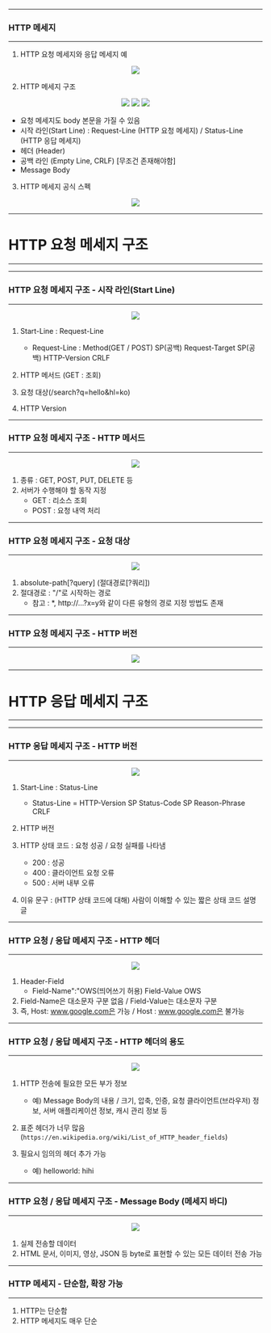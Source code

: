 -----
### HTTP 메세지
-----
1. HTTP 요청 메세지와 응답 메세지 예
<div align="center">
<img src="https://github.com/sooyounghan/HTTP/assets/34672301/18606b9d-caae-467b-b244-9c070f7e50d3">
</div>

2. HTTP 메세지 구조
<div align="center">
<img src="https://github.com/sooyounghan/HTTP/assets/34672301/b79c8408-d2d3-4266-b3e9-ec828ab10753">
<img src="https://github.com/sooyounghan/HTTP/assets/34672301/3d7d63c6-b547-474f-834d-fa86571cbdef">
<img src="https://github.com/sooyounghan/HTTP/assets/34672301/7a3c2091-0228-4891-b44c-446305d5f781">
</div>

  - 요청 메세지도 body 본문을 가질 수 있음
  - 시작 라인(Start Line) : Request-Line (HTTP 요청 메세지) / Status-Line (HTTP 응답 메세지)
  - 헤더 (Header)
  - 공백 라인 (Empty Line, CRLF) [무조건 존재해야함]
  - Message Body

3. HTTP 메세지 공식 스펙
<div align="center">
<img src="https://github.com/sooyounghan/HTTP/assets/34672301/8105c1ac-7012-42e1-a0fb-cedd966a53dc">
</div>

-----
# HTTP 요청 메세지 구조
-----
-----
### HTTP 요청 메세지 구조 - 시작 라인(Start Line)
-----
<div align="center">
<img src="https://github.com/sooyounghan/HTTP/assets/34672301/13416ac5-aaa3-46de-932c-2eef750ec278">
</div>

1. Start-Line : Request-Line
   - Request-Line : Method(GET / POST) SP(공백) Request-Target SP(공백) HTTP-Version CRLF

2. HTTP 메서드 (GET : 조회)
3. 요청 대상(/search?q=hello&hl=ko)
4. HTTP Version

-----
### HTTP 요청 메세지 구조 - HTTP 메서드
-----
<div align="center">
<img src="https://github.com/sooyounghan/HTTP/assets/34672301/043511f1-69aa-4fe5-b322-7a1ce5467973">
</div>

1. 종류 : GET, POST, PUT, DELETE 등
2. 서버가 수행해야 할 동작 지정
   - GET : 리소스 조회
   - POST : 요청 내역 처리

-----
### HTTP 요청 메세지 구조 - 요청 대상
-----
<div align="center">
<img src="https://github.com/sooyounghan/HTTP/assets/34672301/27824334-8d9d-4a3b-98f9-3027d31b1d2b">
</div>

1. absolute-path[?query] (절대경로[?쿼리])
2. 절대경로 : "/"로 시작하는 경로
   - 참고 : *, http://...?x=y와 같이 다른 유형의 경로 지정 방법도 존재

-----
### HTTP 요청 메세지 구조 - HTTP 버전
-----
<div align="center">
<img src="https://github.com/sooyounghan/HTTP/assets/34672301/d094e1fe-db6b-42c5-a580-e9e1139b0897">
</div>

-----
# HTTP 응답 메세지 구조 
-----
-----
### HTTP 응답 메세지 구조 - HTTP 버전
-----
<div align="center">
<img src="https://github.com/sooyounghan/HTTP/assets/34672301/de2cfc94-ef5a-468a-aa9d-65318d909ca0">
</div>

1. Start-Line : Status-Line
   - Status-Line = HTTP-Version SP Status-Code SP Reason-Phrase CRLF

2. HTTP 버전
3. HTTP 상태 코드 : 요청 성공 / 요청 실패를 나타냄
   - 200 : 성공
   - 400 : 클라이언트 요청 오류
   - 500 : 서버 내부 오류
4. 이유 문구 : (HTTP 상태 코드에 대해) 사람이 이해할 수 있는 짧은 상태 코드 설명 글

-----
### HTTP 요청 / 응답 메세지 구조 - HTTP 헤더
-----
<div align="center">
<img src="https://github.com/sooyounghan/HTTP/assets/34672301/b3b1aea3-6ebd-483d-9997-498279986d0a">
</div>

1. Header-Field
   - Field-Name":"OWS(띄어쓰기 허용) Field-Value OWS
2. Field-Name은 대소문자 구분 없음 / Field-Value는 대소문자 구분
3. 즉, Host: www.google.com은 가능 / Host : www.google.com은 불가능

-----
### HTTP 요청 / 응답 메세지 구조 - HTTP 헤더의 용도
-----
<div align="center">
<img src="https://github.com/sooyounghan/HTTP/assets/34672301/812e1e58-e6c9-4297-aa62-f8956649bf7f">
</div>

1. HTTP 전송에 필요한 모든 부가 정보
   - 예) Message Body의 내용 / 크기, 압축, 인증, 요청 클라이언트(브라우저) 정보, 서버 애플리케이션 정보, 캐시 관리 정보 등

2. 표준 헤더가 너무 많음 (```https://en.wikipedia.org/wiki/List_of_HTTP_header_fields```)
3. 필요시 임의의 헤더 추가 가능
   - 예) helloworld: hihi
  
-----
### HTTP 요청 / 응답 메세지 구조 - Message Body (메세지 바디)
-----
<div align="center">
<img src="https://github.com/sooyounghan/HTTP/assets/34672301/e0f5befc-6dc8-4199-b041-4f78102c12ca">
</div>

1. 실제 전송할 데이터
2. HTML 문서, 이미지, 영상, JSON 등 byte로 표현할 수 있는 모든 데이터 전송 가능

-----
### HTTP 메세지 - 단순함, 확장 가능
-----
1. HTTP는 단순함
2. HTTP 메세지도 매우 단순
